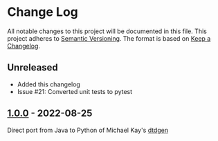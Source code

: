 # Change Log
All notable changes to this project will be documented in this file.
This project adheres to [Semantic Versioning].
The format is based on [Keep a Changelog].


## Unreleased

- Added this changelog
- Issue #21: Converted unit tests to pytest

## [1.0.0] - 2022-08-25

Direct port from Java to Python of Michael Kay's [dtdgen](http://saxon.sourceforge.net/dtdgen.html)

[Semantic Versioning]: http://semver.org
[Keep a Changelog]: http://keepachangelog.com
[1.0.0]: https://github.com/philhanna/pydtdgen/compare/8be54c...1.0.0
